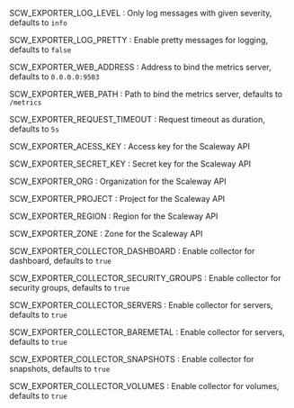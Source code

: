 SCW_EXPORTER_LOG_LEVEL
: Only log messages with given severity, defaults to `info`

SCW_EXPORTER_LOG_PRETTY
: Enable pretty messages for logging, defaults to `false`

SCW_EXPORTER_WEB_ADDRESS
: Address to bind the metrics server, defaults to `0.0.0.0:9503`

SCW_EXPORTER_WEB_PATH
: Path to bind the metrics server, defaults to `/metrics`

SCW_EXPORTER_REQUEST_TIMEOUT
: Request timeout as duration, defaults to `5s`

SCW_EXPORTER_ACESS_KEY
: Access key for the Scaleway API

SCW_EXPORTER_SECRET_KEY
: Secret key for the Scaleway API

SCW_EXPORTER_ORG
: Organization for the Scaleway API

SCW_EXPORTER_PROJECT
: Project for the Scaleway API

SCW_EXPORTER_REGION
: Region for the Scaleway API

SCW_EXPORTER_ZONE
: Zone for the Scaleway API

SCW_EXPORTER_COLLECTOR_DASHBOARD
: Enable collector for dashboard, defaults to `true`

SCW_EXPORTER_COLLECTOR_SECURITY_GROUPS
: Enable collector for security groups, defaults to `true`

SCW_EXPORTER_COLLECTOR_SERVERS
: Enable collector for servers, defaults to `true`

SCW_EXPORTER_COLLECTOR_BAREMETAL
: Enable collector for servers, defaults to `true`

SCW_EXPORTER_COLLECTOR_SNAPSHOTS
: Enable collector for snapshots, defaults to `true`

SCW_EXPORTER_COLLECTOR_VOLUMES
: Enable collector for volumes, defaults to `true`
